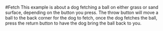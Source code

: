 #Fetch
This example is about a dog fetching a ball on either grass or sand surface, depending on the button you press. The throw button will move a ball to the back corner for the dog to fetch, once the dog fetches the ball, press the return button to have the dog bring the ball back to you.
